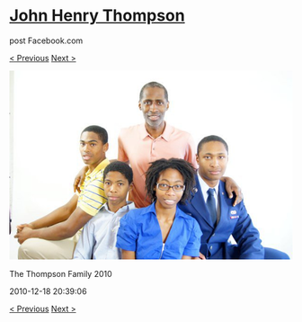 # [John Henry Thompson](../README.md)
post Facebook.com

[< Previous](2010-12-18-42.md) [Next >](2009-12-31-2.md)

[![](../media/2010-12-18/Fam-2010-The-Thompson-Family-2010.jpg)](../README.md)

The Thompson Family 2010

2010-12-18 20:39:06

[< Previous](2010-12-18-42.md) [Next >](2009-12-31-2.md)